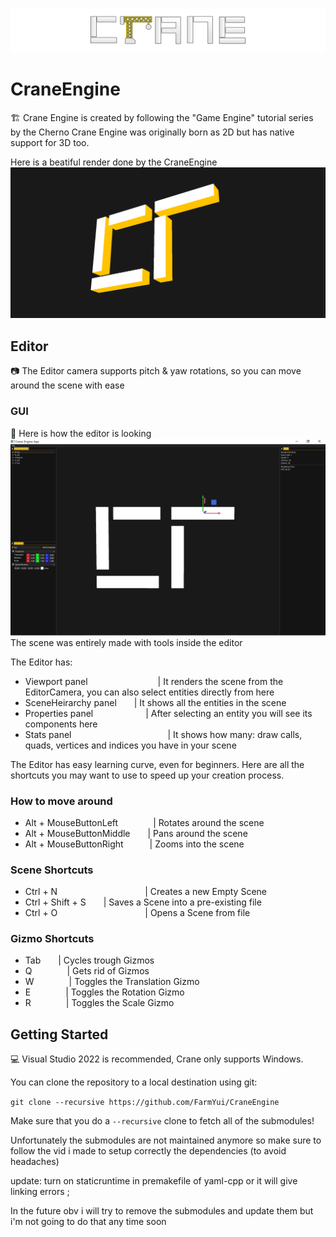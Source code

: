 ![Crane](/Resources/Branding/CraneLogo.png?raw=true "Crane")

# CraneEngine
🏗️ Crane Engine is created by following the "Game Engine" tutorial series by the Cherno
Crane Engine was originally born as 2D but has native support for 3D too.

Here is a beatiful render done by the CraneEngine
![CraneEngine](/Resources/Branding/CraneEngineRender.png?raw=true "CraneEngine")

## Editor
📷 The Editor camera supports pitch & yaw rotations, so you can move around the scene with ease

### GUI
🎨 Here is how the editor is looking
![CraneEngine](/Resources/Branding/CraneSceneScreenshot.png?raw=true "CraneEngine")
The scene was entirely made with tools inside the editor

The Editor has: 
- Viewport panel        | It renders the scene from the EditorCamera, you can also select entities directly from here 
- SceneHeirarchy panel  | It shows all the entities in the scene
- Properties panel      | After selecting an entity you will see its components here
- Stats panel           | It shows how many: draw calls, quads, vertices and indices you have in your scene

The Editor has easy learning curve, even for beginners.
Here are all the shortcuts you may want to use to speed up your creation process.
### How to move around
- Alt + MouseButtonLeft    | Rotates around the scene
- Alt + MouseButtonMiddle  | Pans around the scene
- Alt + MouseButtonRight   | Zooms into the scene

### Scene Shortcuts
- Ctrl + N          | Creates a new Empty Scene
- Ctrl + Shift + S  | Saves a Scene into a pre-existing file
- Ctrl + O          | Opens a Scene from file

### Gizmo Shortcuts
- Tab  | Cycles trough Gizmos
- Q    | Gets rid of Gizmos
- W    | Toggles the Translation Gizmo
- E    | Toggles the Rotation Gizmo
- R    | Toggles the Scale Gizmo


## Getting Started
💻 Visual Studio 2022 is recommended, Crane only supports Windows.

You can clone the repository to a local destination using git:

`git clone --recursive https://github.com/FarmYui/CraneEngine`

Make sure that you do a `--recursive` clone to fetch all of the submodules!

Unfortunately the submodules are not maintained anymore so make sure to follow the vid i made to setup correctly 
the dependencies (to avoid headaches)

update: turn on staticruntime in premakefile of yaml-cpp or it will give linking errors ;

In the future obv i will try to remove the submodules and update them but i'm not going to do that any time soon